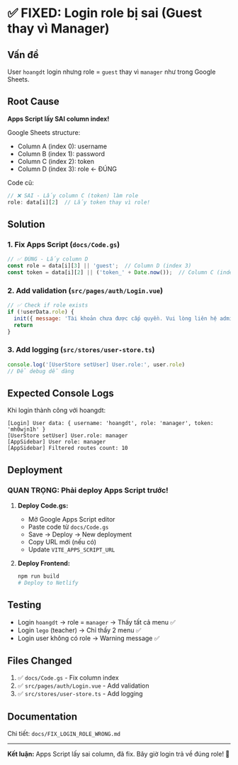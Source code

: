 # ✅ FIXED: Login role bị sai (Guest thay vì Manager)

## Vấn đề
User `hoangdt` login nhưng role = `guest` thay vì `manager` như trong Google Sheets.

## Root Cause
**Apps Script lấy SAI column index!**

Google Sheets structure:
- Column A (index 0): username
- Column B (index 1): password
- Column C (index 2): token
- Column D (index 3): role ← ĐÚNG

Code cũ:
```javascript
// ❌ SAI - Lấy column C (token) làm role
role: data[i][2]  // Lấy token thay vì role!
```

## Solution

### 1. Fix Apps Script (`docs/Code.gs`)
```javascript
// ✅ ĐÚNG - Lấy column D
const role = data[i][3] || 'guest';  // Column D (index 3)
const token = data[i][2] || ('token_' + Date.now());  // Column C (index 2)
```

### 2. Add validation (`src/pages/auth/Login.vue`)
```javascript
// ✅ Check if role exists
if (!userData.role) {
  init({ message: 'Tài khoản chưa được cấp quyền. Vui lòng liên hệ admin.', color: 'warning' })
  return
}
```

### 3. Add logging (`src/stores/user-store.ts`)
```javascript
console.log('[UserStore setUser] User.role:', user.role)
// Để debug dễ dàng
```

## Expected Console Logs

Khi login thành công với hoangdt:
```
[Login] User data: { username: 'hoangdt', role: 'manager', token: 'mh0wjn1h' }
[UserStore setUser] User.role: manager
[AppSidebar] User role: manager
[AppSidebar] Filtered routes count: 10
```

## Deployment

### QUAN TRỌNG: Phải deploy Apps Script trước!

1. **Deploy Code.gs:**
   - Mở Google Apps Script editor
   - Paste code từ `docs/Code.gs`
   - Save → Deploy → New deployment
   - Copy URL mới (nếu có)
   - Update `VITE_APPS_SCRIPT_URL`

2. **Deploy Frontend:**
   ```bash
   npm run build
   # Deploy to Netlify
   ```

## Testing

- Login `hoangdt` → role = `manager` → Thấy tất cả menu ✅
- Login `lego` (teacher) → Chỉ thấy 2 menu ✅
- Login user không có role → Warning message ✅

## Files Changed

1. ✅ `docs/Code.gs` - Fix column index
2. ✅ `src/pages/auth/Login.vue` - Add validation
3. ✅ `src/stores/user-store.ts` - Add logging

## Documentation

Chi tiết: `docs/FIX_LOGIN_ROLE_WRONG.md`

---

**Kết luận:** Apps Script lấy sai column, đã fix. Bây giờ login trả về đúng role! 🎉
